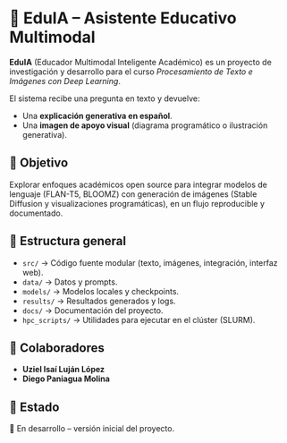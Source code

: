 # 📘 EduIA – Asistente Educativo Multimodal

**EduIA** (Educador Multimodal Inteligente Académico) es un proyecto de investigación y desarrollo para el curso *Procesamiento de Texto e Imágenes con Deep Learning*.

El sistema recibe una pregunta en texto y devuelve:
- Una **explicación generativa en español**.
- Una **imagen de apoyo visual** (diagrama programático o ilustración generativa).

## 🚀 Objetivo
Explorar enfoques académicos open source para integrar modelos de lenguaje (FLAN-T5, BLOOMZ) con generación de imágenes (Stable Diffusion y visualizaciones programáticas), en un flujo reproducible y documentado.

## 📂 Estructura general
- `src/` → Código fuente modular (texto, imágenes, integración, interfaz web).  
- `data/` → Datos y prompts.  
- `models/` → Modelos locales y checkpoints.  
- `results/` → Resultados generados y logs.  
- `docs/` → Documentación del proyecto.  
- `hpc_scripts/` → Utilidades para ejecutar en el clúster (SLURM).  

## 👥 Colaboradores
- **Uziel Isaí Luján López**  
- **Diego Paniagua Molina**  

## 📌 Estado
📍 En desarrollo – versión inicial del proyecto.  
